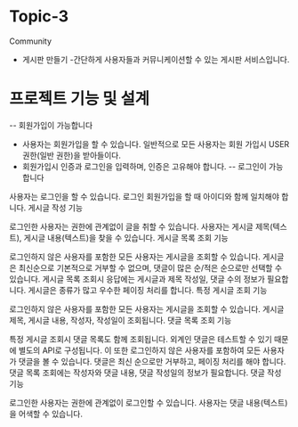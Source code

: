 # Topic-3
Community
- 게시판 만들기
-간단하게 사용자들과 커뮤니케이션할 수 있는 게시판 서비스입니다.

# 프로젝트 기능 및 설계
-- 회원가입이 가능합니다

- 사용자는 회원가입을 할 수 있습니다. 일반적으로 모든 사용자는 회원 가입시 USER 권한(일반 권한)을 받아들이다.
- 회원가입시 인증과 로그인을 입력하며, 인증은 고유해야 합니다.
-- 로그인이 가능합니다

사용자는 로그인을 할 수 있습니다. 로그인 회원가입을 할 때 아이디와 함께 일치해야 합니다.
게시글 작성 기능

로그인한 사용자는 권한에 관계없이 글을 취할 수 있습니다.
사용자는 게시글 제목(텍스트), 게시글 내용(텍스트)을 찾을 수 있습니다.
게시글 목록 조회 기능

로그인하지 않은 사용자를 포함한 모든 사용자는 게시글을 조회할 수 있습니다.
게시글은 최신순으로 기본적으로 거부할 수 없으며, 댓글이 많은 순/적은 순으로만 선택할 수 있습니다.
게시글 목록 조회시 응답에는 게시글과 제목 작성일, 댓글 수의 정보가 필요합니다.
게시글은 종류가 많고 우수한 페이징 처리를 합니다.
특정 게시글 조회 기능

로그인하지 않은 사용자를 포함한 모든 사용자는 게시글을 조회할 수 있습니다.
게시글 제목, 게시글 내용, 작성자, 작성일이 조회됩니다.
댓글 목록 조회 기능

특정 게시글 조회시 댓글 목록도 함께 조회됩니다. 외계인 댓글은 테스트할 수 있기 때문에 별도의 API로 구성됩니다. 이 또한 로그인하지 않은 사용자를 포함하여 모든 사용자가 댓글을 볼 수 있습니다.
댓글은 최신 순으로만 거부하고, 페이징 처리를 해야 합니다.
댓글 목록 조회에는 작성자와 댓글 내용, 댓글 작성일의 정보가 필요합니다.
댓글 작성 기능

로그인한 사용자는 권한에 관계없이 로그인할 수 있습니다.
사용자는 댓글 내용(텍스트)을 어색할 수 있습니다.

